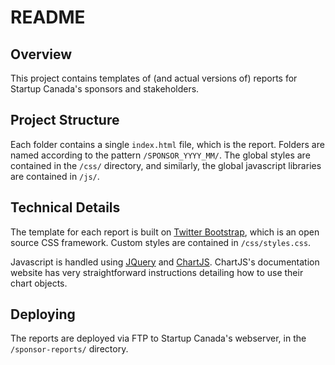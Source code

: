 README
======

Overview
--------

This project contains templates of (and actual versions of) reports for Startup Canada's sponsors and stakeholders.

Project Structure
-----------------

Each folder contains a single `index.html` file, which is the report. Folders are named according to the pattern `/SPONSOR_YYYY_MM/`. The global styles are contained in the `/css/` directory, and similarly, the global javascript libraries are contained in `/js/`.

Technical Details
-----------------

The template for each report is built on [Twitter Bootstrap](http://getbootstrap.com), which is an open source CSS framework. Custom styles are contained in `/css/styles.css`. 

Javascript is handled using [JQuery](http://jquery.org) and [ChartJS](http://chartjs.org). ChartJS's documentation website has very straightforward instructions detailing how to use their chart objects.

Deploying
---------

The reports are deployed via FTP to Startup Canada's webserver, in the `/sponsor-reports/` directory. 

